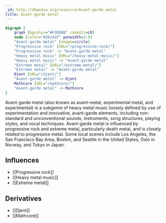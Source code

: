 ```yaml
---
_id: http://dbpedia.org/resource/Avant-garde_metal
title: Avant-garde metal
---
```


```dot
digraph {
	graph [bgcolor="#F3DDB8" rankdir=LR]
	node [color="#26242F" penwidth=3.0]
	"Avant-garde metal" [shape=circle]
	"Progressive rock" [URL="/progressive-rock/"]
	"Progressive rock" -> "Avant-garde metal"
	"Heavy metal music" [URL="/heavy-metal-music/"]
	"Heavy metal music" -> "Avant-garde metal"
	"Extreme metal" [URL="/extreme-metal/"]
	"Extreme metal" -> "Avant-garde metal"
	Djent [URL="/djent/"]
	"Avant-garde metal" -> Djent
	Mathcore [URL="/mathcore/"]
	"Avant-garde metal" -> Mathcore
}
```

Avant-garde metal (also known as avant-metal, experimental metal, and experimental) is a subgenre of heavy metal music loosely defined by use of experimentation and innovative, avant-garde elements, including non-standard and unconventional sounds, instruments, song structures, playing styles, and vocal techniques. Avant-garde metal is influenced by progressive rock and extreme metal, particularly death metal, and is closely related to progressive metal. Some local scenes include Los Angeles, the San Francisco Bay Area, Boston, and Seattle in the United States, Oslo in Norway, and Tokyo in Japan.

## Influences
- [[Progressive rock]]
- [[Heavy metal music]]
- [[Extreme metal]]

## Derivatives
- [[Djent]]
- [[Mathcore]]
